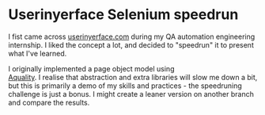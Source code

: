 # Userinyerface Selenium speedrun

I fist came across [userinyerface.com](https://userinyerface.com/) during my
QA automation engineering internship. I liked the concept a lot, and decided
to "speedrun" it to present what I've learned. 


I originally implemented a page object model using  
[Aquality](https://github.com/aquality-automation/aquality-selenium-java).
I realise that abstraction and extra libraries will slow me down a bit, but
this is primarily a demo of my skills and practices - the speedruning
challenge is just a bonus. I might create a leaner version on another branch and
compare the results.
